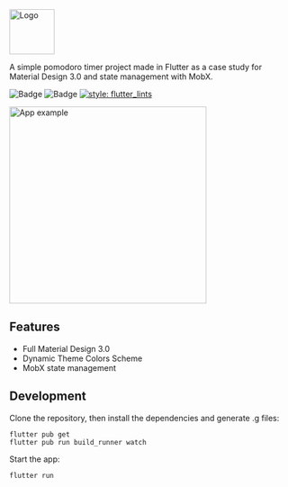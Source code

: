 <img src="https://user-images.githubusercontent.com/22013558/207198640-8060aa9e-9622-44da-945b-fabc3e001f04.png" height="80" alt="Logo" />

A simple pomodoro timer project made in Flutter as a case study for Material Design 3.0 and state management with MobX.

![Badge](https://img.shields.io/github/stars/brsHunterX/md-pomodoro-timer)
![Badge](https://img.shields.io/static/v1?label=version&message=1.0.0&color=orange)
[![style: flutter_lints](https://img.shields.io/badge/style-flutter__lints-4BC0F5.svg)](https://pub.dev/packages/flutter_lints)

<img src="https://user-images.githubusercontent.com/22013558/207199630-ef126a49-60d9-49ca-9754-f11262f40403.gif" height="350" alt="App example" />

## Features

- Full Material Design 3.0
- Dynamic Theme Colors Scheme
- MobX state management

## Development

Clone the repository, then install the dependencies and generate .g files:

    flutter pub get
    flutter pub run build_runner watch

Start the app:

    flutter run

